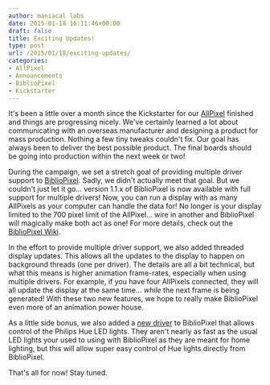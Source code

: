 ```yaml
---
author: maniacal labs
date: 2015-01-18 16:11:46+00:00
draft: false
title: Exciting Updates!
type: post
url: /2015/01/18/exciting-updates/
categories:
- AllPixel
- Announcements
- BiblioPixel
- Kickstarter
---
```


It's been a little over a month since the Kickstarter for our [AllPixel](/AllPixel) finished and things are progressing nicely. We've certainly learned a lot about communicating with an overseas manufacturer and designing a product for mass production. Nothing a few tiny tweaks couldn't fix. Our goal has always been to deliver the best possible product. The final boards should be going into production within the next week or two!

During the campaign, we set a stretch goal of providing multiple driver support to [BiblioPixel](https://github.com/ManiacalLabs/bibliopixel). Sadly, we didn't actually meet that goal. But we couldn't just let it go... version 1.1.x of BiblioPixel is now available with full support for multiple drivers! Now, you can run a display with as many AllPixels as your computer can handle the data for! No longer is your display limited to the 700 pixel limit of the AllPixel... wire in another and BiblioPixel will magically make both act as one! For more details, check out the [BiblioPixel Wiki](https://github.com/ManiacalLabs/bibliopixel/wiki/Multiple-Driver-Support).

In the effort to provide multiple driver support, we also added threaded display updates. This allows all the updates to the display to happen on background threads (one per driver). The details are all a bit technical, but what this means is higher animation frame-rates, especially when using multiple drivers. For example, if you have four AllPixels connected, they will all update the display at the same time... _while_ the next frame is being generated! With these two new features, we hope to really make BiblioPixel even more of an animation power house.

As a little side bonus, we also added a [new driver](https://github.com/ManiacalLabs/bibliopixel/wiki/DriverHue) to BiblioPixel that allows control of the Philips Hue LED lights. They aren't nearly as fast as the usual LED lights your used to using with BiblioPixel as they are meant for home lighting, but this will allow super easy control of Hue lights directly from BiblioPixel.

That's all for now! Stay tuned.
